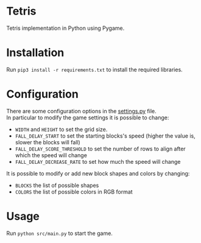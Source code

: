 # Tetris
Tetris implementation in Python using Pygame.

# Installation
Run ```pip3 install -r requirements.txt``` to install the required libraries.

# Configuration
There are some configuration options in the [settings.py](src/settings.py) file.\
In particular to modify the game settings it is possible to change:
 - ```WIDTH``` and ```HEIGHT``` to set the grid size.
 - ```FALL_DELAY_START``` to set the starting blocks's speed (higher the value is, slower the blocks will fall)
 - ```FALL_DELAY_SCORE_THRESHOLD``` to set the number of rows to align after which the speed will change
 - ```FALL_DELAY_DECREASE_RATE``` to set how much the speed will change


It is possible to modify or add new block shapes and colors by changing:
 - ```BLOCKS``` the list of possible shapes
 - ```COLORS``` the list of possible colors in RGB format

# Usage
Run ```python src/main.py``` to start the game.

